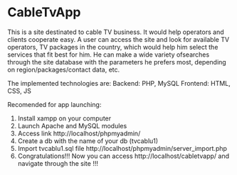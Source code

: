 # CableTvApp
This is a site destinated to cable TV business. It would help operators and clients cooperate easy. 
A user can access the site and look for available TV operators, TV packages in the country, 
which would help him select the services that fit best for him.
He can make a wide variety ofsearches through the site database with the parameters he prefers most, 
depending on region/packages/contact data, etc.


The implemented technologies are: 
Backend: PHP, MySQL
Frontend: HTML, CSS, JS

Recomended for app launching:

1. Install xampp on your computer
2. Launch Apache and MySQL modules
3. Access link  http://localhost/phpmyadmin/
4. Create a db with the name of your db (tvcablu1)
5. Import tvcablu1.sql file http://localhost/phpmyadmin/server_import.php
6. Congratulations!!!
   Now you can access   http://localhost/cabletvapp/   and navigate through the site !!!